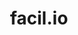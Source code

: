 ---
codehost: https://github.com/https://github.com/boazsegev/facil.io
logohandle: facilio
sort: facilio
title: facil.io
website: http://facil.io/
---